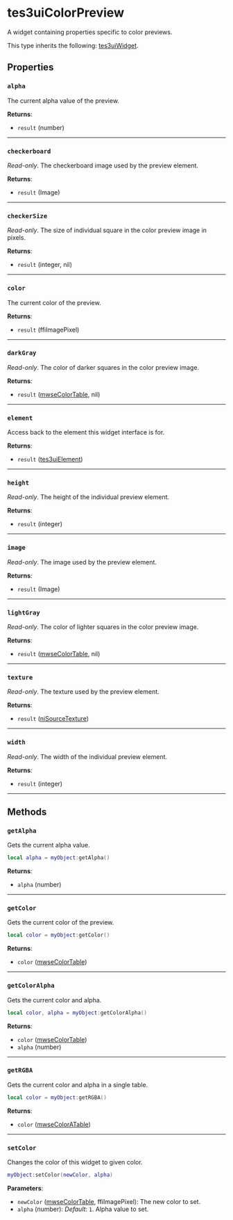 # tes3uiColorPreview
<div class="search_terms" style="display: none">tes3uicolorpreview, colorpreview</div>

<!---
	This file is autogenerated. Do not edit this file manually. Your changes will be ignored.
	More information: https://github.com/MWSE/MWSE/tree/master/docs
-->

A widget containing properties specific to color previews.

This type inherits the following: [tes3uiWidget](../types/tes3uiWidget.md).
## Properties

### `alpha`
<div class="search_terms" style="display: none">alpha</div>

The current alpha value of the preview.

**Returns**:

* `result` (number)

***

### `checkerboard`
<div class="search_terms" style="display: none">checkerboard</div>

*Read-only*. The checkerboard image used by the preview element.

**Returns**:

* `result` (Image)

***

### `checkerSize`
<div class="search_terms" style="display: none">checkersize</div>

*Read-only*. The size of individual square in the color preview image in pixels.

**Returns**:

* `result` (integer, nil)

***

### `color`
<div class="search_terms" style="display: none">color</div>

The current color of the preview.

**Returns**:

* `result` (ffiImagePixel)

***

### `darkGray`
<div class="search_terms" style="display: none">darkgray</div>

*Read-only*. The color of darker squares in the color preview image.

**Returns**:

* `result` ([mwseColorTable](../types/mwseColorTable.md), nil)

***

### `element`
<div class="search_terms" style="display: none">element</div>

Access back to the element this widget interface is for.

**Returns**:

* `result` ([tes3uiElement](../types/tes3uiElement.md))

***

### `height`
<div class="search_terms" style="display: none">height</div>

*Read-only*. The height of the individual preview element.

**Returns**:

* `result` (integer)

***

### `image`
<div class="search_terms" style="display: none">image</div>

*Read-only*. The image used by the preview element.

**Returns**:

* `result` (Image)

***

### `lightGray`
<div class="search_terms" style="display: none">lightgray</div>

*Read-only*. The color of lighter squares in the color preview image.

**Returns**:

* `result` ([mwseColorTable](../types/mwseColorTable.md), nil)

***

### `texture`
<div class="search_terms" style="display: none">texture</div>

*Read-only*. The texture used by the preview element.

**Returns**:

* `result` ([niSourceTexture](../types/niSourceTexture.md))

***

### `width`
<div class="search_terms" style="display: none">width</div>

*Read-only*. The width of the individual preview element.

**Returns**:

* `result` (integer)

***

## Methods

### `getAlpha`
<div class="search_terms" style="display: none">getalpha, alpha</div>

Gets the current alpha value.

```lua
local alpha = myObject:getAlpha()
```

**Returns**:

* `alpha` (number)

***

### `getColor`
<div class="search_terms" style="display: none">getcolor, color</div>

Gets the current color of the preview.

```lua
local color = myObject:getColor()
```

**Returns**:

* `color` ([mwseColorTable](../types/mwseColorTable.md))

***

### `getColorAlpha`
<div class="search_terms" style="display: none">getcoloralpha, coloralpha</div>

Gets the current color and alpha.

```lua
local color, alpha = myObject:getColorAlpha()
```

**Returns**:

* `color` ([mwseColorTable](../types/mwseColorTable.md))
* `alpha` (number)

***

### `getRGBA`
<div class="search_terms" style="display: none">getrgba, rgba</div>

Gets the current color and alpha in a single table.

```lua
local color = myObject:getRGBA()
```

**Returns**:

* `color` ([mwseColorATable](../types/mwseColorATable.md))

***

### `setColor`
<div class="search_terms" style="display: none">setcolor, color</div>

Changes the color of this widget to given color.

```lua
myObject:setColor(newColor, alpha)
```

**Parameters**:

* `newColor` ([mwseColorTable](../types/mwseColorTable.md), ffiImagePixel): The new color to set.
* `alpha` (number): *Default*: `1`. Alpha value to set.

